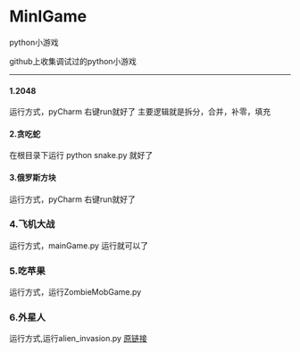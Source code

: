 # MinIGame
python小游戏

github上收集调试过的python小游戏

***

#### 1.2048
   运行方式，pyCharm 右键run就好了
   主要逻辑就是拆分，合并，补零，填充

#### 2.贪吃蛇
   在根目录下运行 python snake.py 就好了

#### 3.俄罗斯方块
   运行方式，pyCharm 右键run就好了
   
### 4.飞机大战
   运行方式，mainGame.py 运行就可以了

### 5.吃苹果
   运行方式，运行ZombieMobGame.py 
   
### 6.外星人
   运行方式,运行alien_invasion.py  [原链接](https://github.com/HuiProgramer/Alien-Game)
    
    
    
    
    